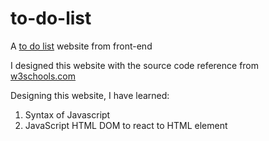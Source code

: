 # to-do-list
A [to do list](https://cyk19.github.io/to-do-list/) website from front-end

I designed this website with the source code reference from [w3schools.com](https://www.w3schools.com/howto/howto_js_todolist.asp)

Designing this website, I have learned: 
1. Syntax of Javascript
2. JavaScript HTML DOM to react to HTML element


